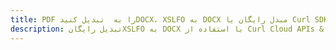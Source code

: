 ---title: PDF را به  تبدیل کنیدDOCX، XSLFO به DOCX مبدل رایگان یا Curl SDKdescription: تبدیل رایگانXSLFO به DOCX با استفاده از Curl Cloud APIs & SDK همچنین اسناد PDF را در Cloud ایجاد، ویرایش و رندر کنید.---
